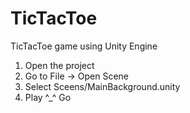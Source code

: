 # TicTacToe
TicTacToe game using Unity Engine

1. Open the project
2. Go to File -> Open Scene
3. Select Sceens/MainBackground.unity
4. Play  ^_^
Go